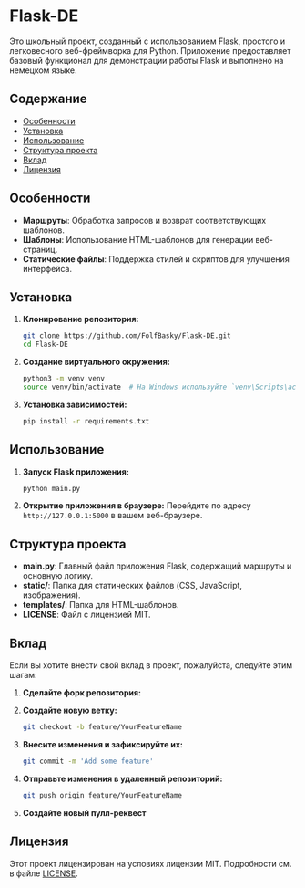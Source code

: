 # Flask-DE

Это школьный проект, созданный с использованием Flask, простого и легковесного веб-фреймворка для Python. Приложение предоставляет базовый функционал для демонстрации работы Flask и выполнено на немецком языке.

## Содержание

- [Особенности](#особенности)
- [Установка](#установка)
- [Использование](#использование)
- [Структура проекта](#структура-проекта)
- [Вклад](#вклад)
- [Лицензия](#лицензия)

## Особенности

- **Маршруты**: Обработка запросов и возврат соответствующих шаблонов.
- **Шаблоны**: Использование HTML-шаблонов для генерации веб-страниц.
- **Статические файлы**: Поддержка стилей и скриптов для улучшения интерфейса.

## Установка

1. **Клонирование репозитория:**

    ```sh
    git clone https://github.com/FolfBasky/Flask-DE.git
    cd Flask-DE
    ```

2. **Создание виртуального окружения:**

    ```sh
    python3 -m venv venv
    source venv/bin/activate  # На Windows используйте `venv\Scripts\activate`
    ```

3. **Установка зависимостей:**

    ```sh
    pip install -r requirements.txt
    ```

## Использование

1. **Запуск Flask приложения:**

    ```sh
    python main.py
    ```

2. **Открытие приложения в браузере:**
    Перейдите по адресу `http://127.0.0.1:5000` в вашем веб-браузере.

## Структура проекта

- **main.py**: Главный файл приложения Flask, содержащий маршруты и основную логику.
- **static/**: Папка для статических файлов (CSS, JavaScript, изображения).
- **templates/**: Папка для HTML-шаблонов.
- **LICENSE**: Файл с лицензией MIT.

## Вклад

Если вы хотите внести свой вклад в проект, пожалуйста, следуйте этим шагам:

1. **Сделайте форк репозитория:**
2. **Создайте новую ветку:**

    ```sh
    git checkout -b feature/YourFeatureName
    ```

3. **Внесите изменения и зафиксируйте их:**

    ```sh
    git commit -m 'Add some feature'
    ```

4. **Отправьте изменения в удаленный репозиторий:**

    ```sh
    git push origin feature/YourFeatureName
    ```

5. **Создайте новый пулл-реквест**

## Лицензия

Этот проект лицензирован на условиях лицензии MIT. Подробности см. в файле [LICENSE](LICENSE).
